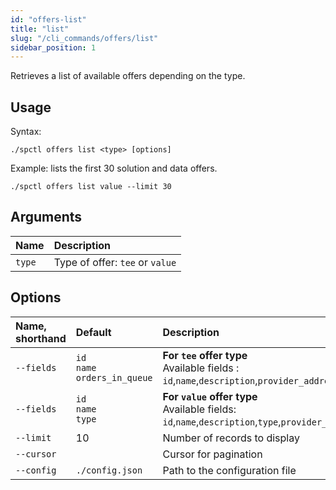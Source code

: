 ```yaml
---
id: "offers-list"
title: "list"
slug: "/cli_commands/offers/list"
sidebar_position: 1
---
```


Retrieves a list of available offers depending on the type.

## Usage

Syntax:

```
./spctl offers list <type> [options]
```

Example: lists the first 30 solution and data offers.

```
./spctl offers list value --limit 30
```

## Arguments

| **Name** | **Description**                 |
|:---------|:--------------------------------|
| `type`   | Type of offer: `tee` or `value` |

## Options

|**Name, shorthand**| **Default**                              | **Description**                                                                                                                                                                            |
| :- |:-----------------------------------------|:-------------------------------------------------------------------------------------------------------------------------------------------------------------------------------------------|
|`--fields`| `id`<br/> `name`<br/> `orders_in_queue`  | **For `tee` offer type**<br/>Available fields : <br/>`id`,`name`,`description`,`provider_address`,`provider_name`,`total_cores`,`free_cores`,`orders_in_queue``cancelable`,`modified_date` |
|`--fields`| `id`<br/>  `name`<br/> `type`                       | **For `value` offer type**<br/> Available fields:<br/> `id`,`name`,`description`,`type`,`provider_address`,`provider_name`,`cancelable``modified_date`                                     |
|`--limit`| 10                                       | Number of records to display                                                                                                                                                               |
|`--cursor`|                                          | Cursor for pagination                                                                                                                                                                      |
|`--config`| `./config.json`                          | Path to the configuration file                                                                                                                                                             |

